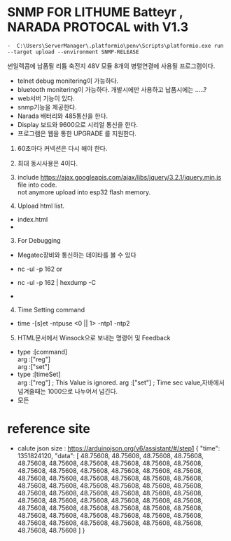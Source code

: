 # SNMP FOR LITHUME Batteyr , NARADA PROTOCAL with V1.3
```
-  C:\Users\ServerManager\.platformio\penv\Scripts\platformio.exe run --target upload --environment SNMP-RELEASE
```

썬일렉콤에 납품될 리튬 축전지 48V 모듈 8개의 병렬연결에 사용될 프로그램이다. 
- telnet debug monitering이 가능하다. 
- bluetooth monitering이 가능하다. 
  개발시에만 사용하고 납품시에는 .....?
- web서버 기능이 있다. 
- snmp기능을 제공한다. 
- Narada 배터리와 485통신을 한다.
- Display 보드와 9600으로 시리얼 통신을 한다.
- 프로그램은 웹을 통한 UPGRADE 를 지원한다. 



1. 60초마다 커넥션은 다시 해야 한다. 
2. 최대 동시사용은 4이다.

1. include https://ajax.googleapis.com/ajax/libs/jquery/3.2.1/jquery.min.js file into code.  
   not anymore upload into esp32 flash memory.
2. Upload html list.
- index.html
-

3. For Debugging
- Megatec장비와 통신하는 데이타를 볼 수 있다

- nc -ul -p 162 or
- nc -ul -p 162 | hexdump -C
- 
4. Time Setting command

- time -[s]et -ntpuse <0 || 1> -ntp1 <ipaddress> -ntp2 <ipaddress>

5. HTML문서에서 Winsock으로 보내는 명령어 및 Feedback

- type :[command]  
  arg :["reg"]  
  arg :["set"]
- type :[timeSet]  
  arg :["reg"]  ; This Value is ignored. 
  arg :["set"]  ; Time sec value,자바에서 넘겨줄때는 1000으로 나누어서 넘긴다.
- 모든 
# reference site

- calute json size : https://arduinojson.org/v6/assistant/#/step1
  {
  "time": 1351824120,
  "data": [
  48.75608, 48.75608, 48.75608, 48.75608, 48.75608, 48.75608, 48.75608, 48.75608, 48.75608, 48.75608,
   48.75608, 48.75608, 48.75608, 48.75608, 48.75608, 48.75608, 48.75608, 48.75608, 48.75608, 48.75608,
   48.75608, 48.75608, 48.75608, 48.75608, 48.75608, 48.75608, 48.75608, 48.75608, 48.75608, 48.75608,
   48.75608, 48.75608, 48.75608, 48.75608, 48.75608, 48.75608, 48.75608, 48.75608, 48.75608, 48.75608,
   48.75608, 48.75608, 48.75608, 48.75608, 48.75608, 48.75608, 48.75608, 48.75608, 48.75608, 48.75608,
   48.75608, 48.75608, 48.75608, 48.75608, 48.75608, 48.75608, 48.75608, 48.75608, 48.75608, 48.75608
   ]
  }
